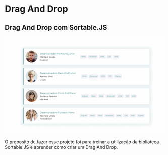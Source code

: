 # Drag And Drop

## Drag And Drop com Sortable.JS

![Drag And Drop com Sortable](./images/draganddrop.gif)

O proposito de fazer esse projeto foi para treinar a utilização da biblioteca Sortable.JS e aprender como criar um Drag And Drop.